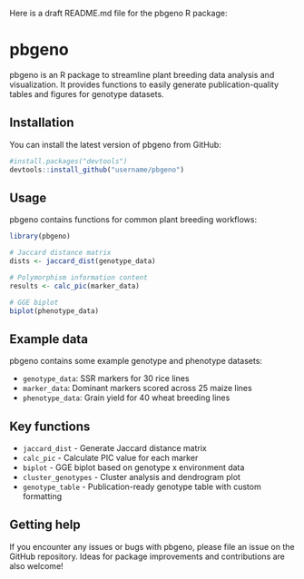Here is a draft README.md file for the pbgeno R package:

# pbgeno

pbgeno is an R package to streamline plant breeding data analysis and visualization. It provides functions to easily generate publication-quality tables and figures for genotype datasets.

## Installation

You can install the latest version of pbgeno from GitHub:

```r 
#install.packages("devtools")
devtools::install_github("username/pbgeno")
```

## Usage

pbgeno contains functions for common plant breeding workflows:

```r
library(pbgeno)

# Jaccard distance matrix
dists <- jaccard_dist(genotype_data)

# Polymorphism information content
results <- calc_pic(marker_data)

# GGE biplot 
biplot(phenotype_data)
```

## Example data

pbgeno contains some example genotype and phenotype datasets:  

- `genotype_data`: SSR markers for 30 rice lines 
- `marker_data`: Dominant markers scored across 25 maize lines  
- `phenotype_data`: Grain yield for 40 wheat breeding lines 

## Key functions

* `jaccard_dist` - Generate Jaccard distance matrix
* `calc_pic` - Calculate PIC value for each marker  
* `biplot` - GGE biplot based on genotype x environment data
* `cluster_genotypes` - Cluster analysis and dendrogram plot 
* `genotype_table` - Publication-ready genotype table with custom formatting

## Getting help

If you encounter any issues or bugs with pbgeno, please file an issue on the GitHub repository. Ideas for package improvements and contributions are also welcome!

